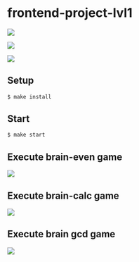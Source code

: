 # frontend-project-lvl1

<a href="https://codeclimate.com/github/codeclimate/codeclimate/maintainability"><img src="https://api.codeclimate.com/v1/badges/a99a88d28ad37a79dbf6/maintainability" /></a>

<a href="https://codeclimate.com/github/codeclimate/codeclimate/test_coverage"><img src="https://api.codeclimate.com/v1/badges/a99a88d28ad37a79dbf6/test_coverage" /></a>

<img src="https://travis-ci.org/yavictor/frontend-project-lvl1.svg?branch=master" />

## Setup

```sh
$ make install
```

## Start

```sh
$ make start
```
## Execute brain-even game

<a href="https://asciinema.org/a/Ern3rEjDmidYrskxmtvJrfh2z" target="_blank"><img src="https://asciinema.org/a/Ern3rEjDmidYrskxmtvJrfh2z.svg" /></a>

## Execute brain-calc game

<a href="https://asciinema.org/a/rrN4EHjntiDeKx0muBEghneG3" target="_blank"><img src="https://asciinema.org/a/rrN4EHjntiDeKx0muBEghneG3.svg" /></a>

## Execute brain gcd game

<a href="https://asciinema.org/a/DnVP7rQtPG1BTaD3jntqNSfd8" target="_blank"><img src="https://asciinema.org/a/DnVP7rQtPG1BTaD3jntqNSfd8.svg" /></a>
